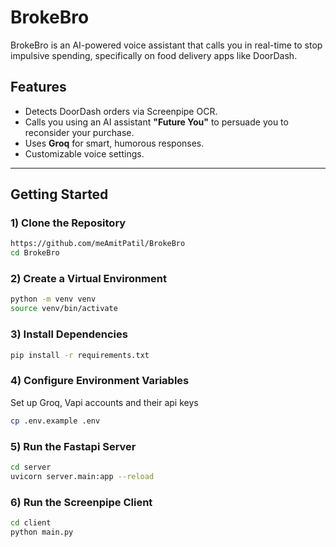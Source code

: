 # **BrokeBro**

BrokeBro is an AI-powered voice assistant that calls you in real-time to stop impulsive spending, specifically on food delivery apps like DoorDash.

## **Features**
- Detects DoorDash orders via Screenpipe OCR.
- Calls you using an AI assistant **"Future You"** to persuade you to reconsider your purchase.
- Uses **Groq** for smart, humorous responses.
- Customizable voice settings.

---

## **Getting Started**

### **1) Clone the Repository**
```bash
https://github.com/meAmitPatil/BrokeBro
cd BrokeBro
```

### **2) Create a Virtual Environment**
```bash
python -m venv venv
source venv/bin/activate
```

### **3) Install Dependencies**
```bash
pip install -r requirements.txt
```

### **4) Configure Environment Variables**
Set up Groq, Vapi accounts and their api keys
```bash
cp .env.example .env
```

### **5) Run the Fastapi Server**
```bash
cd server
uvicorn server.main:app --reload
```

### **6) Run the Screenpipe Client**
```bash
cd client
python main.py
```
